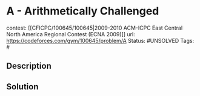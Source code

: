 # A - Arithmetically Challenged

contest: [[CFICPC/100645/100645|2009-2010 ACM-ICPC East Central North America Regional Contest (ECNA 2009)]]
url: https://codeforces.com/gym/100645/problem/A
Status: #UNSOLVED
Tags: #

## Description

## Solution

